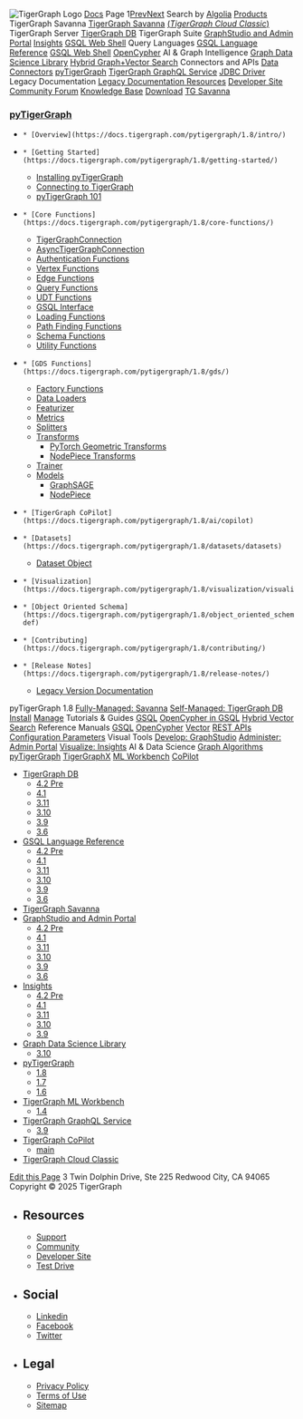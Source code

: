 ![TigerGraph Logo](https://www.tigergraph.com/wp-content/uploads/2020/05/TG_LOGO.svg) [Docs](https://docs.tigergraph.com/home)
Page 1[Prev](https://docs.tigergraph.com/pytigergraph/1.8/contributing/tests)[Next](https://docs.tigergraph.com/pytigergraph/1.8/contributing/tests)
Search by [Algolia](https://www.algolia.com/docsearch)
[Products](https://docs.tigergraph.com/pytigergraph/1.8/contributing/tests)
TigerGraph Savanna
[TigerGraph Savanna](https://docs.tigergraph.com/savanna/main/overview/) [(_TigerGraph Cloud Classic_)](https://docs.tigergraph.com/cloud/main/start/overview)
TigerGraph Server
[TigerGraph DB](https://docs.tigergraph.com/tigergraph-server/4.2/intro/)
TigerGraph Suite
[GraphStudio and Admin Portal](https://docs.tigergraph.com/gui/4.2/intro/) [Insights](https://docs.tigergraph.com/insights/4.2/intro/) [GSQL Web Shell](https://docs.tigergraph.com/tigergraph-server/current/gsql-shell/web)
Query Languages
[GSQL Language Reference](https://docs.tigergraph.com/gsql-ref/4.2/intro/) [GSQL Web Shell](https://docs.tigergraph.com/tigergraph-server/current/gsql-shell/web) [OpenCypher](https://docs.tigergraph.com/gsql-ref/current/opencypher-in-gsql)
AI & Graph Intelligence
[Graph Data Science Library](https://docs.tigergraph.com/graph-ml/3.10/intro/) [Hybrid Graph+Vector Search](https://docs.tigergraph.com/gsql-ref/current/vector/)
Connectors and APIs
[Data Connectors](https://docs.tigergraph.com/tigergraph-server/current/data-loading) [pyTigerGraph](https://docs.tigergraph.com/pytigergraph/1.8/intro/) [TigerGraph GraphQL Service](https://docs.tigergraph.com/graphql/3.9/) [JDBC Driver](https://github.com/tigergraph/ecosys/tree/master/tools/etl/tg-jdbc-driver)
Legacy Documentation
[ Legacy Documentation ](https://docs-legacy.tigergraph.com)
[Resources](https://docs.tigergraph.com/pytigergraph/1.8/contributing/tests)
[Developer Site](https://dev.tigergraph.com/) [Community Forum](https://community.tigergraph.com/) [Knowledge Base](https://tigergraph.freshdesk.com/support/solutions)
[Download](https://dl.tigergraph.com)
[ TG Savanna](https://savanna.tgcloud.io)
### [pyTigerGraph](https://docs.tigergraph.com/pytigergraph/1.8/intro/)
  *     * [Overview](https://docs.tigergraph.com/pytigergraph/1.8/intro/)
  *     * [Getting Started](https://docs.tigergraph.com/pytigergraph/1.8/getting-started/)
      * [Installing pyTigerGraph](https://docs.tigergraph.com/pytigergraph/1.8/getting-started/install)
      * [Connecting to TigerGraph](https://docs.tigergraph.com/pytigergraph/1.8/getting-started/connection)
      * [pyTigerGraph 101](https://docs.tigergraph.com/pytigergraph/1.8/getting-started/101)
  *     * [Core Functions](https://docs.tigergraph.com/pytigergraph/1.8/core-functions/)
      * [TigerGraphConnection](https://docs.tigergraph.com/pytigergraph/1.8/core-functions/base)
      * [AsyncTigerGraphConnection](https://docs.tigergraph.com/pytigergraph/1.8/core-functions/async_base)
      * [Authentication Functions](https://docs.tigergraph.com/pytigergraph/1.8/core-functions/auth)
      * [Vertex Functions](https://docs.tigergraph.com/pytigergraph/1.8/core-functions/vertex)
      * [Edge Functions](https://docs.tigergraph.com/pytigergraph/1.8/core-functions/edge)
      * [Query Functions](https://docs.tigergraph.com/pytigergraph/1.8/core-functions/query)
      * [UDT Functions](https://docs.tigergraph.com/pytigergraph/1.8/core-functions/udt)
      * [GSQL Interface](https://docs.tigergraph.com/pytigergraph/1.8/core-functions/gsql)
      * [Loading Functions](https://docs.tigergraph.com/pytigergraph/1.8/core-functions/loading)
      * [Path Finding Functions](https://docs.tigergraph.com/pytigergraph/1.8/core-functions/path)
      * [Schema Functions](https://docs.tigergraph.com/pytigergraph/1.8/core-functions/schema)
      * [Utility Functions](https://docs.tigergraph.com/pytigergraph/1.8/core-functions/utils)
  *     * [GDS Functions](https://docs.tigergraph.com/pytigergraph/1.8/gds/)
      * [Factory Functions](https://docs.tigergraph.com/pytigergraph/1.8/gds/gds)
      * [Data Loaders](https://docs.tigergraph.com/pytigergraph/1.8/gds/dataloaders)
      * [Featurizer](https://docs.tigergraph.com/pytigergraph/1.8/gds/featurizer)
      * [Metrics](https://docs.tigergraph.com/pytigergraph/1.8/gds/metrics)
      * [Splitters](https://docs.tigergraph.com/pytigergraph/1.8/gds/splitters)
      * [Transforms](https://docs.tigergraph.com/pytigergraph/1.8/gds/transforms)
        * [PyTorch Geometric Transforms](https://docs.tigergraph.com/pytigergraph/1.8/gds/pyg_transforms)
        * [NodePiece Transforms](https://docs.tigergraph.com/pytigergraph/1.8/gds/nodepiece_transforms)
      * [Trainer](https://docs.tigergraph.com/pytigergraph/1.8/gds/trainer)
      * [Models](https://docs.tigergraph.com/pytigergraph/1.8/gds/models)
        * [GraphSAGE](https://docs.tigergraph.com/pytigergraph/1.8/gds/graphsage)
        * [NodePiece](https://docs.tigergraph.com/pytigergraph/1.8/gds/nodepiece)
  *     * [TigerGraph CoPilot](https://docs.tigergraph.com/pytigergraph/1.8/ai/copilot)
  *     * [Datasets](https://docs.tigergraph.com/pytigergraph/1.8/datasets/datasets)
      * [Dataset Object](https://docs.tigergraph.com/pytigergraph/1.8/datasets/datasets_object)
  *     * [Visualization](https://docs.tigergraph.com/pytigergraph/1.8/visualization/visualization)
  *     * [Object Oriented Schema](https://docs.tigergraph.com/pytigergraph/1.8/object_oriented_schema/schema-def)
  *     * [Contributing](https://docs.tigergraph.com/pytigergraph/1.8/contributing/)
  *     * [Release Notes](https://docs.tigergraph.com/pytigergraph/1.8/release-notes/)
      * [Legacy Version Documentation](https://docs.tigergraph.com/pytigergraph/1.8/release-notes/legacy-tg-versions)


pyTigerGraph 1.8
[Fully-Managed: Savanna](https://docs.tigergraph.com/savanna/main/overview/)
[Self-Managed: TigerGraph DB](https://docs.tigergraph.com/tigergraph-server/4.2/intro/)
[Install](https://docs.tigergraph.com/tigergraph-server/current/getting-started/) [Manage](https://docs.tigergraph.com/tigergraph-server/current/system-management/)
Tutorials & Guides
[GSQL](https://github.com/tigergraph/ecosys/blob/master/tutorials/GSQL.md) [OpenCypher in GSQL](https://github.com/tigergraph/ecosys/blob/master/tutorials/Cypher.md) [Hybrid Vector Search](https://github.com/tigergraph/ecosys/blob/master/tutorials/VectorSearch.md)
Reference Manuals
[GSQL](https://docs.tigergraph.com/gsql-ref/4.2/intro/) [OpenCypher](https://docs.tigergraph.com/gsql-ref/current/opencypher-in-gsql/) [Vector](https://docs.tigergraph.com/gsql-ref/current/vector/) [REST APIs](https://docs.tigergraph.com/tigergraph-server/current/api/) [Configuration Parameters](https://docs.tigergraph.com/tigergraph-server/current/reference/configuration-parameters)
Visual Tools
[Develop: GraphStudio](https://docs.tigergraph.com/gui/4.2/intro/) [Administer: Admin Portal](https://docs.tigergraph.com/gui/4.2/intro/) [Visualize: Insights](https://docs.tigergraph.com/insights/4.2/intro/)
AI & Data Science
[Graph Algorithms](https://docs.tigergraph.com/graph-ml/3.10/intro/) [pyTigerGraph](https://docs.tigergraph.com/pytigergraph/1.8/intro/) [TigerGraphX](https://github.com/tigergraph/ecosys/blob/master/tutorials/TigerGraphX.md) [ML Workbench](https://docs.tigergraph.com/ml-workbench/1.4/intro/) [CoPilot](https://docs.tigergraph.com/tg-copilot/intro/)
  * [TigerGraph DB](https://docs.tigergraph.com/tigergraph-server/4.2/intro/)
    * [4.2 Pre](https://docs.tigergraph.com/tigergraph-server/4.2/intro/)
    * [4.1](https://docs.tigergraph.com/tigergraph-server/4.1/intro/)
    * [3.11](https://docs.tigergraph.com/tigergraph-server/3.11/intro/)
    * [3.10](https://docs.tigergraph.com/tigergraph-server/3.10/intro/)
    * [3.9](https://docs.tigergraph.com/tigergraph-server/3.9/intro/)
    * [3.6](https://docs.tigergraph.com/tigergraph-server/3.6/intro/)
  * [GSQL Language Reference](https://docs.tigergraph.com/gsql-ref/4.2/intro/)
    * [4.2 Pre](https://docs.tigergraph.com/gsql-ref/4.2/intro/)
    * [4.1](https://docs.tigergraph.com/gsql-ref/4.1/intro/)
    * [3.11](https://docs.tigergraph.com/gsql-ref/3.11/intro/)
    * [3.10](https://docs.tigergraph.com/gsql-ref/3.10/intro/)
    * [3.9](https://docs.tigergraph.com/gsql-ref/3.9/intro/)
    * [3.6](https://docs.tigergraph.com/gsql-ref/3.6/intro/intro)
  * [TigerGraph Savanna](https://docs.tigergraph.com/savanna/main/overview/)
  * [GraphStudio and Admin Portal](https://docs.tigergraph.com/gui/4.2/intro/)
    * [4.2 Pre](https://docs.tigergraph.com/gui/4.2/intro/)
    * [4.1](https://docs.tigergraph.com/gui/4.1/intro/)
    * [3.11](https://docs.tigergraph.com/gui/3.11/intro/)
    * [3.10](https://docs.tigergraph.com/gui/3.10/intro/)
    * [3.9](https://docs.tigergraph.com/gui/3.9/intro/)
    * [3.6](https://docs.tigergraph.com/gui/3.6/graphstudio/overview)
  * [Insights](https://docs.tigergraph.com/insights/4.2/intro/)
    * [4.2 Pre](https://docs.tigergraph.com/insights/4.2/intro/)
    * [4.1](https://docs.tigergraph.com/insights/4.1/intro/)
    * [3.11](https://docs.tigergraph.com/insights/3.11/intro/)
    * [3.10](https://docs.tigergraph.com/insights/3.10/intro/)
    * [3.9](https://docs.tigergraph.com/insights/3.9/intro/)
  * [Graph Data Science Library](https://docs.tigergraph.com/graph-ml/3.10/intro/)
    * [3.10](https://docs.tigergraph.com/graph-ml/3.10/intro/)
  * [pyTigerGraph](https://docs.tigergraph.com/pytigergraph/1.8/intro/)
    * [1.8](https://docs.tigergraph.com/pytigergraph/1.8/intro/)
    * [1.7](https://docs.tigergraph.com/pytigergraph/1.7/intro/)
    * [1.6](https://docs.tigergraph.com/pytigergraph/1.6/intro/)
  * [TigerGraph ML Workbench](https://docs.tigergraph.com/ml-workbench/1.4/intro/)
    * [1.4](https://docs.tigergraph.com/ml-workbench/1.4/intro/)
  * [TigerGraph GraphQL Service](https://docs.tigergraph.com/graphql/3.9/)
    * [3.9](https://docs.tigergraph.com/graphql/3.9/)
  * [TigerGraph CoPilot](https://docs.tigergraph.com/tg-copilot/intro/)
    * [main](https://docs.tigergraph.com/tg-copilot/intro/)
  * [TigerGraph Cloud Classic](https://docs.tigergraph.com/cloud/main/start/overview)


[](https://docs.tigergraph.com/home/)
[Edit this Page](https://github.com/tigergraph/pytigergraph-docs/edit/v1.8/modules/contributing/pages/tests.adoc)
3 Twin Dolphin Drive, Ste 225 Redwood City, CA 94065 
Copyright © 2025 TigerGraph
  * ## Resources
    * [Support](https://www.tigergraph.com/support/)
    * [Community](https://community.tigergraph.com/)
    * [Developer Site](https://dev.tigergraph.com/)
    * [Test Drive](https://testdrive.tigergraph.com/)
  * ## Social
    * [Linkedin](https://www.linkedin.com/company/tigergraph/)
    * [Facebook](https://www.facebook.com/TigerGraphDB/)
    * [Twitter](https://twitter.com/tigergraphdb)
  * ## Legal
    * [Privacy Policy](https://www.tigergraph.com/privacy-policy/)
    * [Terms of Use](https://www.tigergraph.com/terms/)
    * [Sitemap](https://docs.tigergraph.com/sitemap.xml)


